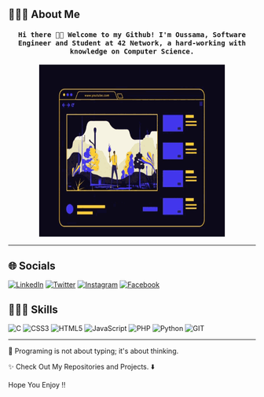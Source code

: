 <!-------------------------------------------------
|      ____  ____ ___  ____ _____  ____ ______    |
|     / __ \/ __ `__ \/ __ `/ __ \/ __ `/ ___/    |
|    / /_/ / / / / / / /_/ / / / / /_/ / /        |
|    \____/_/ /_/ /_/\__,_/_/ /_/\__,_/_/         |
|                                                 |
|    README.md                                    |
|    By: omanar <manarsama01@gmail.com>           |
|    Created: 2022/07/18 08:36:43 by omanar       |
|                                                 |
-------------------------------------------------->

## 💁🏻‍♂️ About Me

<h4 align="center">
	<samp>
		Hi there 👋🏼 Welcome to my Github! I'm Oussama, Software Engineer and Student at 42 Network, a hard-working with knowledge on Computer Science.
	</samp>
</h4>
<p align="center">
	<img width="75%" height="350px" src="img/full-stack.gif" alt="cover"/>
</p>

---

## 🌐 Socials

[![LinkedIn](https://img.shields.io/badge/linkedin-%230077B5.svg?&style=for-the-badge&logo=linkedin&logoColor=white&color=17182b)](https://www.linkedin.com/in/oussama-manar/) [![Twitter](https://img.shields.io/badge/twitter-%231DA1F2.svg?&style=for-the-badge&logo=twitter&logoColor=white&color=17182b)](https://twitter.com/Oussama_Manar) [![Instagram](https://img.shields.io/badge/instagram-%23E4405F.svg?&style=for-the-badge&logo=instagram&logoColor=white&color=17182b)](https://www.instagram.com/mnr.sama/) [![Facebook](https://img.shields.io/badge/facebook-%231877F2.svg?&style=for-the-badge&logo=facebook&logoColor=white&color=17182b)](https://www.facebook.com/omanar01)

## 👨🏻‍💻 Skills

![C](https://img.shields.io/badge/c-%2300599C.svg?style=for-the-badge&logo=c&logoColor=white) ![CSS3](https://img.shields.io/badge/css3-%231572B6.svg?style=for-the-badge&logo=css3&logoColor=white) ![HTML5](https://img.shields.io/badge/html5-%23E34F26.svg?style=for-the-badge&logo=html5&logoColor=white) ![JavaScript](https://img.shields.io/badge/javascript-%23323330.svg?style=for-the-badge&logo=javascript&logoColor=%23F7DF1E) ![PHP](https://img.shields.io/badge/php-%23777BB4.svg?style=for-the-badge&logo=php&logoColor=white) ![Python](https://img.shields.io/badge/python-3670A0?style=for-the-badge&logo=python&logoColor=ffdd54) ![GIT](https://img.shields.io/badge/GIT-3670A0?style=for-the-badge&logo=git&color=333333)

---

🧠 Programing is not about typing; it's about thinking.

✨ Check Out My Repositories and Projects. ⬇️

Hope You Enjoy !!
